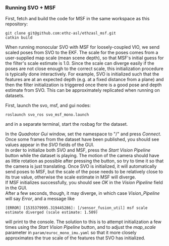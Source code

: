 ### Running SVO + MSF

First, fetch and build the code for MSF in the same workspace as this repository:
```
git clone git@github.com:ethz-asl/ethzasl_msf.git
catkin build
```

When running monocular SVO with MSF for loosely-coupled VIO, we send scaled poses from SVO to the EKF.  The scale for the poses comes from a user-supplied map scale (mean scene depth), so that MSF's initial guess for the filter's scale estimate is 1.0.  Since the scale can diverge easily if the poses are not close enough to the correct scale, this initialization procedure is typically done interactively.  For example, SVO is initialized such that the features are at an expected depth (e.g. at a fixed distance from a plane) and then the filter initialization is triggered once there is a good pose and depth estimate from SVO.  This can be approximately replicated when running on datasets.

First, launch the svo, msf, and gui nodes:
```
roslaunch svo_ros svo_msf_mono.launch
```
and in a separate terminal, start the rosbag for the dataset.

In the *Quadrotor Gui* window, set the namespace to "/" and press _Connect_.
Once some frames from the dataset have been published, you should see values appear in the *SVO* fields of the GUI.  
In order to initialize both SVO and MSF, press the _Start Vision Pipeline_ button while the dataset is playing.
The motion of the camera should have as little rotation as possible after pressing the button, so try to time it so that the camera is just translating.
Once SVO is initialized, it will automatically send poses to MSF, but the scale of the pose needs to be relatively close to its true value, otherwise the scale estimate in MSF will diverge.  
If MSF initializes successfully, you should see *OK* in the _Vision Pipeline_ field in the GUI.  
After a few seconds, though, it may diverge, in which case _Vision_Pipeline_ will say *Error*, and a message like
```
[ERROR] [1535379995.319445286]: [/sensor_fusion_util] msf scale estimate diverged (scale estimate: 1.509)
```
will print to the console.
The solution to this is to attempt initialization a few times using the _Start Vision Pipeline_ button, and to adjust the *map_scale* parameter in `param/euroc_mono_imu.yaml` so that it more closely approximates the true scale of the features that SVO has initialized.
